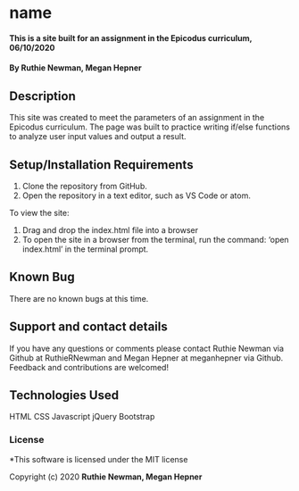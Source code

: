 # name

#### This is a site built for an assignment in the Epicodus curriculum, 06/10/2020

#### By **Ruthie Newman, Megan Hepner**

## Description

This site was created to meet the parameters of an assignment in the Epicodus curriculum. The page was built to practice writing  if/else functions to analyze user input values and output a result.

## Setup/Installation Requirements

1. Clone the repository from GitHub.  
2. Open the repository in a text editor, such as VS Code or atom. 

To view the site:

1. Drag and drop the index.html file into a browser
2. To open the site in a browser from the terminal, run the command: ‘open index.html’ in the terminal prompt. 

## Known Bug
There are no known bugs at this time. 

## Support and contact details

If you have any questions or comments please contact Ruthie Newman via Github at RuthieRNewman and Megan Hepner at meganhepner via Github. Feedback and contributions are welcomed!

## Technologies Used

HTML
CSS
Javascript
jQuery
Bootstrap

### License

*This software is licensed under the MIT license

Copyright (c) 2020 **Ruthie Newman, Megan Hepner**
